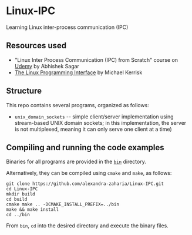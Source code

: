 # Linux-IPC
Learning Linux inter-process communication (IPC)

## Resources used
* "Linux Inter Process Communication (IPC) from Scratch" course on [Udemy](https://www.udemy.com/linuxipc) by Abhishek Sagar
* [The Linux Programming Interface](http://man7.org/tlpi) by Michael Kerrisk

## Structure
This repo contains several programs, organized as follows:

* `unix_domain_sockets` -- simple client/server implementation using stream-based UNIX domain sockets; in this implementation, the server is not multiplexed, meaning it can only serve one client at a time)

## Compiling and running the code examples
Binaries for all programs are provided in the [`bin`](https://github.com/alexandra-zaharia/Linux-IPC/tree/master/bin) directory.

Alternatively, they can be compiled using `cmake` and `make`, as follows:

```
git clone https://github.com/alexandra-zaharia/Linux-IPC.git 
cd Linux-IPC
mkdir build
cd build
cmake make .. -DCMAKE_INSTALL_PREFIX=../bin 
make && make install
cd ../bin
```

From `bin`, `cd` into the desired directory and execute the binary files.
